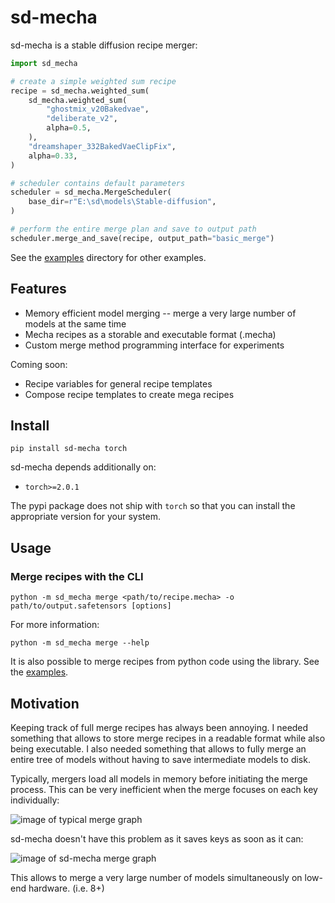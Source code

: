 # sd-mecha

sd-mecha is a stable diffusion recipe merger:

```python
import sd_mecha

# create a simple weighted sum recipe
recipe = sd_mecha.weighted_sum(
    sd_mecha.weighted_sum(
        "ghostmix_v20Bakedvae",
        "deliberate_v2",
        alpha=0.5,
    ),
    "dreamshaper_332BakedVaeClipFix",
    alpha=0.33,
)

# scheduler contains default parameters
scheduler = sd_mecha.MergeScheduler(
    base_dir=r"E:\sd\models\Stable-diffusion",
)

# perform the entire merge plan and save to output path
scheduler.merge_and_save(recipe, output_path="basic_merge")
```

See the [examples](/examples) directory for other examples.

## Features

- Memory efficient model merging -- merge a very large number of models at the same time
- Mecha recipes as a storable and executable format (.mecha)
- Custom merge method programming interface for experiments

Coming soon:

- Recipe variables for general recipe templates
- Compose recipe templates to create mega recipes

## Install

```commandline
pip install sd-mecha torch
```

sd-mecha depends additionally on:

- `torch>=2.0.1`

The pypi package does not ship with `torch` so that you can install the appropriate version for your system.

## Usage

### Merge recipes with the CLI

```shell
python -m sd_mecha merge <path/to/recipe.mecha> -o path/to/output.safetensors [options]
```

For more information:

```shell
python -m sd_mecha merge --help
```

It is also possible to merge recipes from python code using the library. See the [examples](/examples).

## Motivation

Keeping track of full merge recipes has always been annoying.
I needed something that allows to store merge recipes in a readable format while also being executable.
I also needed something that allows to fully merge an entire tree of models without having to save intermediate models to disk.

Typically, mergers load all models in memory before initiating the merge process.
This can be very inefficient when the merge focuses on each key individually:

![image of typical merge graph](/media/memory-gone.PNG)

sd-mecha doesn't have this problem as it saves keys as soon as it can:

![image of sd-mecha merge graph](/media/did-you-see-something.PNG)

This allows to merge a very large number of models simultaneously on low-end hardware. (i.e. 8+)
